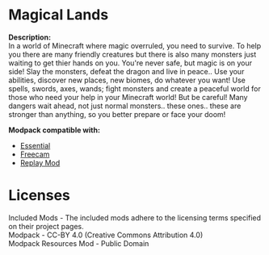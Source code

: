 # Magical Lands
**Description:**                           
In a world of Minecraft where magic overruled, you need to survive. To help you there are many friendly creatures but there is also many monsters just waiting to get thier hands on you.
You're never safe, but magic is on your side! Slay the monsters, defeat the dragon and live in peace.. Use your abilities, discover new places, new biomes, do whatever you want! Use spells, swords, axes, wands; fight monsters and create a peaceful world for those who need your help in your Minecraft world! But be careful! Many dangers wait ahead, not just normal monsters.. these ones.. these are stronger than anything, so you better prepare or face your doom!

**Modpack compatible with:**
- [Essential](https://modrinth.com/mod/essential)
- [Freecam](https://modrinth.com/mod/freecam)
- [Replay Mod](https://modrinth.com/mod/replaymod)

# Licenses
Included Mods - The included mods adhere to the licensing terms specified on their project pages.                     
Modpack - CC-BY 4.0 (Creative Commons Attribution 4.0)                     
Modpack Resources Mod - Public Domain

